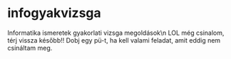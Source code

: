# infogyakvizsga
Informatika ismeretek gyakorlati vizsga megoldások\n
LOL még csinalom, térj vissza később!!
Dobj egy pü-t, ha kell valami feladat, amit eddig nem csináltam meg.

